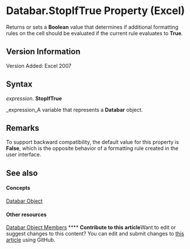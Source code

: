 
# Databar.StopIfTrue Property (Excel)

Returns or sets a  **Boolean** value that determines if additional formatting rules on the cell should be evaluated if the current rule evaluates to **True**.


## Version Information

Version Added: Excel 2007 


## Syntax

 _expression_. **StopIfTrue**

 _expression_A variable that represents a  **Databar** object.


## Remarks

To support backward compatibility, the default value for this property is  **False**, which is the opposite behavior of a formatting rule created in the user interface.


## See also


#### Concepts


 [Databar Object](2684e913-c278-e6be-ba9d-053b6ad58bae.md)
#### Other resources


 [Databar Object Members](137f7e88-bb61-48a3-d2cb-76a8282cd62e.md)
****   **Contribute to this article**Want to edit or suggest changes to this content? You can edit and submit changes to  [this article](https://github.com/jhershey00/VBA_Excel_Test/OpenXMLCon/articles/a484451c-903e-c3ef-fa68-29f6b9718990.md) using GitHub.

